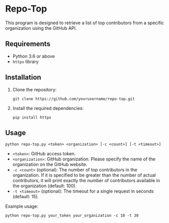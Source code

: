 # Repo-Top

This program is designed to retrieve a list of top contributors from a specific organization using the GitHub API.

## Requirements

- Python 3.6 or above
- `httpx` library

## Installation

1. Clone the repository:

   ```
   git clone https://github.com/yourusername/repo-top.git
   ```

2. Install the required dependencies:

   ```
   pip install httpx
   ```

## Usage

```
python repo-top.py <token> <organization> [-c <count>] [-t <timeout>]
```

- `<token>`: GitHub access token.
- `<organization>`: GitHub organization. Please specify the name of the organization on the GitHub website.
- `-c <count>` (optional): The number of top contributors in the organization. If it is specified to be greater than the number of actual contributors, it will print exactly the number of contributors available in the organization (default: 100).
- `-t <timeout>` (optional): The timeout for a single request in seconds (default: 15).

Example usage:

```
python repo-top.py your_token your_organization -c 10 -t 30
```
